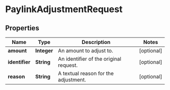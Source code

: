 

# PaylinkAdjustmentRequest


## Properties

Name | Type | Description | Notes
------------ | ------------- | ------------- | -------------
**amount** | **Integer** | An amount to adjust to. |  [optional]
**identifier** | **String** | An identifier of the original request. |  [optional]
**reason** | **String** | A textual reason for the adjustment. |  [optional]



